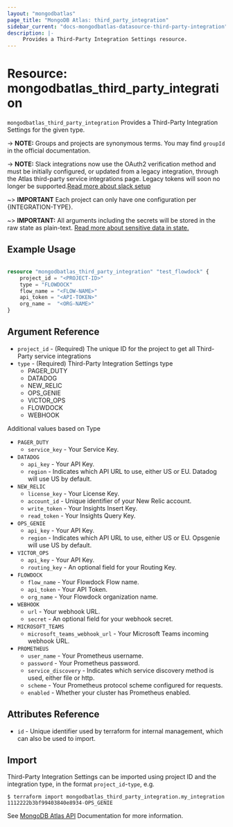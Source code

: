 ```yaml
---
layout: "mongodbatlas"
page_title: "MongoDB Atlas: third_party_integration"
sidebar_current: "docs-mongodbatlas-datasource-third-party-integration"
description: |-
     Provides a Third-Party Integration Settings resource.
---
```


# Resource: mongodbatlas_third_party_integration

`mongodbatlas_third_party_integration` Provides a Third-Party Integration Settings for the given type.

-> **NOTE:** Groups and projects are synonymous terms. You may find `groupId` in the official documentation.

-> **NOTE:** Slack integrations now use the OAuth2 verification method and must be initially configured, or updated from a legacy integration, through the Atlas third-party service integrations page. Legacy tokens will soon no longer be supported.[Read more about slack setup](https://docs.atlas.mongodb.com/tutorial/third-party-service-integrations/)

~> **IMPORTANT** Each project can only have one configuration per {INTEGRATION-TYPE}.

~> **IMPORTANT:** All arguments including the secrets will be stored in the raw state as plain-text. [Read more about sensitive data in state.](https://www.terraform.io/docs/state/sensitive-data.html)


## Example Usage

```terraform

resource "mongodbatlas_third_party_integration" "test_flowdock" {
	project_id = "<PROJECT-ID>"
	type = "FLOWDOCK"
	flow_name = "<FLOW-NAME>"
	api_token = "<API-TOKEN>"
	org_name =  "<ORG-NAME>"
}

```

## Argument Reference

* `project_id` - (Required) The unique ID for the project to get all Third-Party service integrations
* `type`       - (Required) Third-Party Integration Settings type 
     * PAGER_DUTY
     * DATADOG
     * NEW_RELIC
     * OPS_GENIE
     * VICTOR_OPS
     * FLOWDOCK
     * WEBHOOK

Additional values based on Type

* `PAGER_DUTY`
  * `service_key` - Your Service Key.
* `DATADOG`
  * `api_key` - Your API Key.
  * `region` - Indicates which API URL to use, either US or EU. Datadog will use US by default.    
* `NEW_RELIC`
  * `license_key` - Your License Key.
  * `account_id`  - Unique identifier of your New Relic account.
  * `write_token` - Your Insights Insert Key.
  * `read_token`  - Your Insights Query Key.
* `OPS_GENIE`
  * `api_key` - Your API Key.
  * `region` -  Indicates which API URL to use, either US or EU. Opsgenie will use US by default.
* `VICTOR_OPS`
  * `api_key` - 	Your API Key.
  * `routing_key` - An optional field for your Routing Key.
* `FLOWDOCK`
  * `flow_name` - Your Flowdock Flow name.
  * `api_token` - Your API Token.
  * `org_name` - Your Flowdock organization name.
* `WEBHOOK`
  * `url` - Your webhook URL.
  * `secret` - An optional field for your webhook secret.
* `MICROSOFT_TEAMS`
  * `microsoft_teams_webhook_url` -  Your Microsoft Teams incoming webhook URL.
* `PROMETHEUS`
  * `user_name` - Your Prometheus username.
  * `password`  - Your Prometheus password.
  * `service_discovery` - Indicates which service discovery method is used, either file or http.
  * `scheme` - Your Prometheus protocol scheme configured for requests.
  * `enabled` - Whether your cluster has Prometheus enabled.

## Attributes Reference

* `id` - Unique identifier used by terraform for internal management, which can also be used to import.

## Import

Third-Party Integration Settings can be imported using project ID and the integration type, in the format `project_id`-`type`, e.g.

```
$ terraform import mongodbatlas_third_party_integration.my_integration 1112222b3bf99403840e8934-OPS_GENIE
```

See [MongoDB Atlas API](https://docs.atlas.mongodb.com/reference/api/third-party-integration-settings-create/) Documentation for more information.
